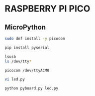 # RASPBERRY PI PICO

## MicroPython

```sh
sudo dnf install -y picocom

pip install pyserial

lsusb
ls /dev/tty*

picocom /dev/ttyACM0 

vi led.py

python pyboard.py led.py

```
